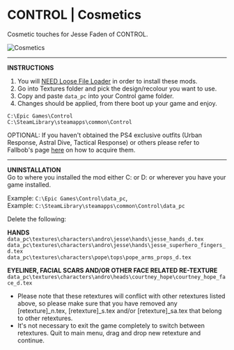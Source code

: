 # CONTROL | Cosmetics
Cosmetic touches for Jesse Faden of CONTROL.

<img src="https://imgur.com/mpMLPpJ.png" alt="Cosmetics">

------

**INSTRUCTIONS**
1) You will <a href="https://www.nexusmods.com/control/mods/11">NEED Loose File Loader</a> in order to install these mods.
2) Go into Textures folder and pick the design/recolour you want to use.
3) Copy and paste `data_pc` into your Control game folder.
4) Changes should be applied, from there boot up your game and enjoy.

`C:\Epic Games\Control`
<br>`C:\SteamLibrary\steamapps\common\Control`

OPTIONAL: If you haven't obtained the PS4 exclusive outfits (Urban Response, Astral Dive, Tactical Response) or others please refer to Fallbob's page <a href="https://www.nexusmods.com/control/mods/33">here</a> on how to acquire them.

------

**UNINSTALLATION**
<br>Go to where you installed the mod either C: or D: or wherever you have your game installed.

Example: `C:\Epic Games\Control\data_pc`,
<br>Example: `C:\SteamLibrary\steamapps\common\Control\data_pc`

Delete the following:

**HANDS**
<br>`data_pc\textures\characters\andro\jesse\hands\jesse_hands_d.tex`
<br>`data_pc\textures\characters\andro\jesse\hands\jesse_superhero_fingers_d.tex`
<br>`data_pc\textures\characters\pope\tops\pope_arms_props_d.tex`

**EYELINER, FACIAL SCARS AND/OR OTHER FACE RELATED RE-TEXTURE**
<br>`data_pc\textures\characters\andro\heads\courtney_hope\courtney_hope_face_d.tex`

- Please note that these retextures will conflict with other retextures listed above, so please make sure that you have removed any [retexture]_n.tex, [retexture]_s.tex and/or [retexture]_sa.tex that belong to other retextures.
- It's not necessary to exit the game completely to switch between retextures. Quit to main menu, drag and drop new retexture and continue.
